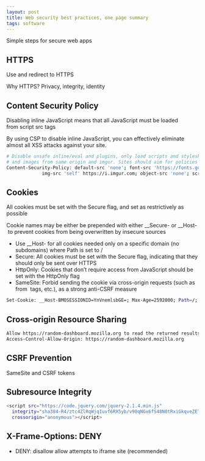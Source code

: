 ```yaml
---
layout: post
title: Web security best practices, one page summary 
tags: software
--- 
```

Simple steps for secure web apps 

## HTTPS
Use and redirect to HTTPS

Why HTTPS? Privacy, integrity, identity 

## Content Security Policy

Disabling inline JavaScript means that all JavaScript must be loaded from script src tags 

By using CSP to disable inline JavaScript, you can effectively eliminate almost all XSS attacks against your site.

```bash
# Disable unsafe inline/eval and plugins, only load scripts and stylesheets from same origin, fonts from google,
# and images from same origin and imgur. Sites should aim for policies like this.
Content-Security-Policy: default-src 'none'; font-src 'https://fonts.googleapis.com';
			 img-src 'self' https://i.imgur.com; object-src 'none'; script-src 'self'; style-src 'self'
```


## Cookies
All cookies must be set with the Secure flag, and set as restrictively as possible

Cookie names may be either be prepended with either __Secure- or __Host- to prevent cookies from being overwritten by insecure sources

* Use __Host- for all cookies needed only on a specific domain (no subdomains) where Path is set to /
* Secure: All cookies must be set with the Secure flag, indicating that they should only be sent over HTTPS
* HttpOnly: Cookies that don’t require access from JavaScript should be set with the HttpOnly flag
* SameSite: Forbid sending the cookie via cross-origin requests (such as from <img> tags, etc.), as a strong anti-CSRF measure


```bash
Set-Cookie: __Host-BMOSESSIONID=YnVnemlsbGE=; Max-Age=2592000; Path=/; Secure; HttpOnly; SameSite=Strict
```

## Cross-origin Resource Sharing
```bash
Allow https://random-dashboard.mozilla.org to read the returned results of this API
Access-Control-Allow-Origin: https://random-dashboard.mozilla.org
```

## CSRF Prevention
SameSite and CSRF tokens

## Subresource Integrity
```bash
<script src="https://code.jquery.com/jquery-2.1.4.min.js"
  integrity="sha384-R4/ztc4ZlRqWjqIuvf6RX5yb/v90qNGx6fS48N0tRxiGkqveZETq72KgDVJCp2TC"
  crossorigin="anonymous"></script>
```


## X-Frame-Options: DENY
* DENY: disallow allow attempts to iframe site (recommended)

